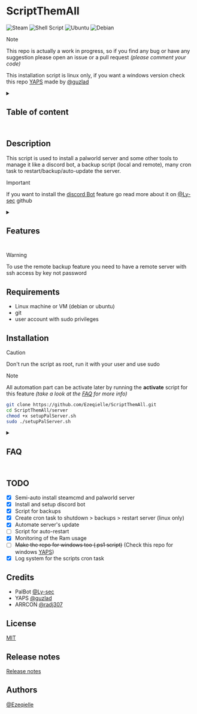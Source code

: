 # ScriptThemAll

![Steam](https://img.shields.io/badge/steam-%23000000.svg?style=flat&logo=steam&logoColor=white)
![Shell Script](https://img.shields.io/badge/shell_script-%23121011.svg?style=flat&logo=gnu-bash&logoColor=white)
![Ubuntu](https://img.shields.io/badge/Ubuntu-E95420?style=flat&logo=ubuntu&logoColor=white)
![Debian](https://img.shields.io/badge/Debian-A81D33?style=flat&logo=debian&logoColor=white)

> [!NOTE]
> This repo is actually a work in progress, so if you find any bug or have any suggestion please open an issue or a pull request *(please comment your code)*
>
> This installation script is linux only, if you want a windows version check this repo [YAPS](https://github.com/guzlad/YAPS) made by [@guzlad](https://github.com/guzlad)

<details>
<summary><b><h2>Table of content<h2></b></summary>

- [ScriptThemAll](#scriptthemall)
  - [Description](#description)
  - [Requirements](#requirements)
  - [Installation](#installation)
  - [TODO](#todo)
  - [Credits](#credits)
  - [License](#license)
  - [Release notes](#release-notes)
  - [Authors](#authors)

</details>

## Description

This script is used to install a palworld server and some other tools to manage it like a discord bot, a backup script (local and remote), many cron task to restart/backup/auto-update the server.

> [!IMPORTANT]
> If you want to install the [discord Bot](https://github.com/Ly-sec/PalBot/tree/main) feature go read more about it on [@Ly-sec](https://github.com/Ly-sec) github

<details>
<summary><b><h2>Features<h2></b></summary>

- Install and setup steamcmd
- Install and setup palworld server
- Setup server settings
- Custom PalWorldSettings.ini with markers
- Install of screen
- Git clone of [PalBot](https://github.com/Ly-sec/PalBot/tree/main)
- Script to setup and run the bot
- Backup script
- Option to send backup to remote server
- Auto-update script
- Monitoring script for Ram usage
- Auto-restart script in case of crash
- hard coded cron task for:
  - update the server
  - ram threshold
  - auto-restart in case of crash

</details>

> [!WARNING]
> To use the remote backup feature you need to have a remote server with ssh access by key not password

## Requirements

- Linux machine or VM (debian or ubuntu)
- git
- user account with sudo privileges

## Installation

>[!CAUTION]
> Don't run the script as root, run it with your user and use sudo

> [!NOTE]
> All automation part can be activate later by running the **activate** script for this feature *(take a look at the [FAQ](#faq) for more info)*

```bash
git clone https://github.com/Ezeqielle/ScriptThemAll.git
cd ScriptThemAll/server
chmod +x setupPalServer.sh
sudo ./setupPalServer.sh
```

<details>
<summary><b><h2>FAQ<h2></b></summary>

- I don't have setup the remote backup feature, how can I do it?

> You need to run the remote backup script that can be found here
> `~/ScriptThemAll/server/backup/activateRemoteBackupServer.sh`

- I don't have a remote server, how can I use the backup feature?

> Don't worry, you can use the local backup feature that is implemented during the installation

- I don't have setup the auto-update feature, how can I do it?

> You just need to run the activateAutoUpdate script that can be found here
> `~/ScriptThemAll/server/automation/cronScript/activateAutoUpdate.sh`

</details>

## TODO

- [X] Semi-auto install steamcmd and palworld server
- [X] Install and setup discord bot
- [X] Script for backups
- [X] Create cron task to shutdown > backups > restart server (linux only)
- [X] Automate server's update
- [ ] Script for auto-restart
- [X] Monitoring of the Ram usage
- [ ] ~~Make the repo for windows too (.ps1 script)~~ (Check this repo for windows [YAPS](https://github.com/guzlad/YAPS))
- [X] Log system for the scripts cron task

## Credits

- PalBot [@Ly-sec](https://github.com/Ly-sec/PalBot)
- YAPS [@guzlad](https://github.com/guzlad/YAPS)
- ARRCON [@radj307](https://github.com/radj307/ARRCON)

## License

[MIT](./LICENSE)

## Release notes

[Release notes](./Release.md)

## Authors

[@Ezeqielle](https://github.com/Ezeqielle)
